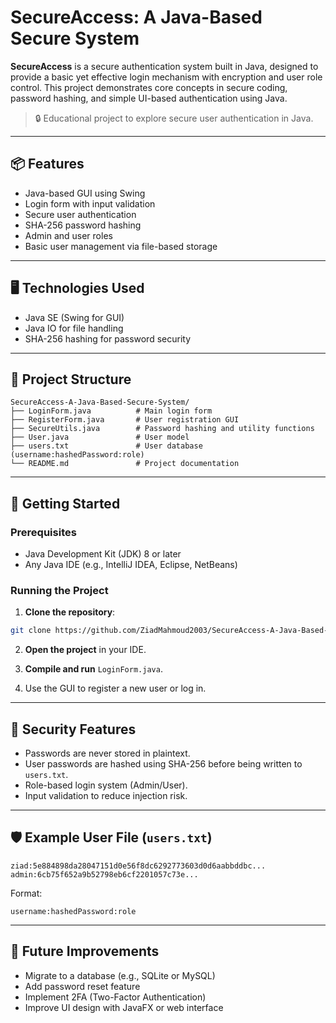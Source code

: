 # SecureAccess: A Java-Based Secure System

**SecureAccess** is a secure authentication system built in Java, designed to provide a basic yet effective login mechanism with encryption and user role control. This project demonstrates core concepts in secure coding, password hashing, and simple UI-based authentication using Java.

> 🔒 Educational project to explore secure user authentication in Java.

---

## 📦 Features

- Java-based GUI using Swing
- Login form with input validation
- Secure user authentication
- SHA-256 password hashing
- Admin and user roles
- Basic user management via file-based storage

---

## 🖥️ Technologies Used

- Java SE (Swing for GUI)
- Java IO for file handling
- SHA-256 hashing for password security

---

## 📂 Project Structure

```
SecureAccess-A-Java-Based-Secure-System/
├── LoginForm.java          # Main login form
├── RegisterForm.java       # User registration GUI
├── SecureUtils.java        # Password hashing and utility functions
├── User.java               # User model
├── users.txt               # User database (username:hashedPassword:role)
└── README.md               # Project documentation
```

---

## 🚀 Getting Started

### Prerequisites

- Java Development Kit (JDK) 8 or later
- Any Java IDE (e.g., IntelliJ IDEA, Eclipse, NetBeans)

### Running the Project

1. **Clone the repository**:

```bash
git clone https://github.com/ZiadMahmoud2003/SecureAccess-A-Java-Based-Secure-System.git
```

2. **Open the project** in your IDE.

3. **Compile and run** `LoginForm.java`.

4. Use the GUI to register a new user or log in.

---

## 🔐 Security Features

- Passwords are never stored in plaintext.
- User passwords are hashed using SHA-256 before being written to `users.txt`.
- Role-based login system (Admin/User).
- Input validation to reduce injection risk.

---

## 🛡️ Example User File (`users.txt`)

```
ziad:5e884898da28047151d0e56f8dc6292773603d0d6aabbddbc...
admin:6cb75f652a9b52798eb6cf2201057c73e...
```

Format:
```
username:hashedPassword:role
```

---

## 📌 Future Improvements

- Migrate to a database (e.g., SQLite or MySQL)
- Add password reset feature
- Implement 2FA (Two-Factor Authentication)
- Improve UI design with JavaFX or web interface
